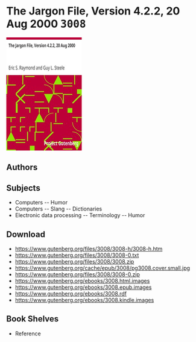 # The Jargon File, Version 4.2.2, 20 Aug 2000 <kbd>3008</kbd>

![](./cover.medium.jpg "")

## Authors



## Subjects


 - Computers -- Humor
 - Computers -- Slang -- Dictionaries
 - Electronic data processing -- Terminology -- Humor

## Download


 - https://www.gutenberg.org/files/3008/3008-h/3008-h.htm
 - https://www.gutenberg.org/files/3008/3008-0.txt
 - https://www.gutenberg.org/files/3008/3008.zip
 - https://www.gutenberg.org/cache/epub/3008/pg3008.cover.small.jpg
 - https://www.gutenberg.org/files/3008/3008-0.zip
 - https://www.gutenberg.org/ebooks/3008.html.images
 - https://www.gutenberg.org/ebooks/3008.epub.images
 - https://www.gutenberg.org/ebooks/3008.rdf
 - https://www.gutenberg.org/ebooks/3008.kindle.images

## Book Shelves


 - Reference

